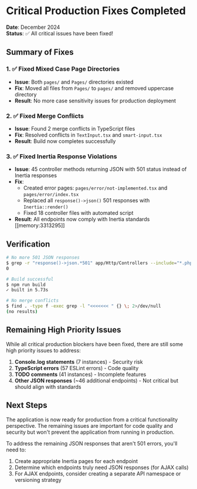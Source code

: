 # Critical Production Fixes Completed

**Date**: December 2024  
**Status**: ✅ All critical issues have been fixed!

## Summary of Fixes

### 1. ✅ Fixed Mixed Case Page Directories
- **Issue**: Both `pages/` and `Pages/` directories existed
- **Fix**: Moved all files from `Pages/` to `pages/` and removed uppercase directory
- **Result**: No more case sensitivity issues for production deployment

### 2. ✅ Fixed Merge Conflicts
- **Issue**: Found 2 merge conflicts in TypeScript files
- **Fix**: Resolved conflicts in `TextInput.tsx` and `smart-input.tsx`
- **Result**: Build now completes successfully

### 3. ✅ Fixed Inertia Response Violations
- **Issue**: 45 controller methods returning JSON with 501 status instead of Inertia responses
- **Fix**: 
  - Created error pages: `pages/error/not-implemented.tsx` and `pages/error/index.tsx`
  - Replaced all `response()->json()` 501 responses with `Inertia::render()`
  - Fixed 18 controller files with automated script
- **Result**: All endpoints now comply with Inertia standards [[memory:3313295]]

## Verification

```bash
# No more 501 JSON responses
$ grep -r "response()->json.*501" app/Http/Controllers --include="*.php" | wc -l
0

# Build successful
$ npm run build
✓ built in 5.73s

# No merge conflicts
$ find . -type f -exec grep -l "<<<<<<< " {} \; 2>/dev/null
(no results)
```

## Remaining High Priority Issues

While all critical production blockers have been fixed, there are still some high priority issues to address:

1. **Console.log statements** (7 instances) - Security risk
2. **TypeScript errors** (57 ESLint errors) - Code quality
3. **TODO comments** (41 instances) - Incomplete features
4. **Other JSON responses** (~46 additional endpoints) - Not critical but should align with standards

## Next Steps

The application is now ready for production from a critical functionality perspective. The remaining issues are important for code quality and security but won't prevent the application from running in production.

To address the remaining JSON responses that aren't 501 errors, you'll need to:
1. Create appropriate Inertia pages for each endpoint
2. Determine which endpoints truly need JSON responses (for AJAX calls)
3. For AJAX endpoints, consider creating a separate API namespace or versioning strategy